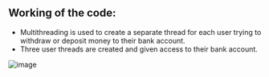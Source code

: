 ## Working of the code:

* Multithreading is used to create a separate thread for each user trying to withdraw or deposit money to their bank account.
* Three user threads are created and given access to their bank account.
  

![image](https://github.com/ISHA-2112/ISHA-DESAI-ISS-ASSIGNMENT/assets/89999331/3aa3bf84-69f2-432c-a1d2-e9dee3f019e8)

